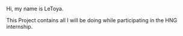 Hi, my name is LeToya.

This Project contains all I will be doing while participating in the HNG internship. 
